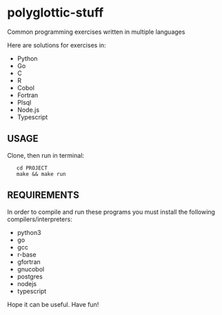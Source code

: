 # polyglottic-stuff
Common programming exercises written in multiple languages

Here are solutions for exercises in:
- Python
- Go
- C
- R
- Cobol
- Fortran
- Plsql
- Node.js
- Typescript

USAGE
-----
Clone, then run in terminal:
```shell
   cd PROJECT
   make && make run
```

REQUIREMENTS
------------
In order to compile and run these programs you must install the following compilers/interpreters:
- python3
- go
- gcc
- r-base
- gfortran
- gnucobol
- postgres
- nodejs
- typescript

Hope it can be useful. Have fun!

